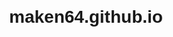 # maken64.github.io
<!DOCTYPE html>
<html>
<head>
    <title>Pedido de Namoro</title>
    <style>
        body {
            font-family: Arial, sans-serif;
            text-align: center;
            margin-top: 100px;
        }
        
        #question {
            font-size: 20px;
        }
        
        #buttons {
            margin-top: 20px;
        }
        
        #response {
            margin-top: 20px;
            font-weight: bold;
        }
    </style>
</head>
<body>
    <h1>Carta de Pedido de Namoro</h1>
    <p id="question">oii, Fernanda vc aceita namorar comigo?.</p>
    <div id="buttons">
        <button onclick="responder('sim')">Sim</button>
        <button onclick="responder('nao')">Não</button>
    </div>
    <p id="response"></p>

    <script>
        function responder(resposta) {
            var responseElement = document.getElementById('response');

            if (resposta === 'sim') {
                responseElement.innerHTML = "aeeeeeee,qbom";
            } else if (resposta === 'nao') {
                responseElement.innerHTML = "entao se foda";
            }
        }
    </script>
</body>
</html>
